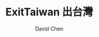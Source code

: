---
title: "ExitTaiwan 出台灣"
description: "「ExitTaiwan 出台灣」幫助台灣人走出台灣，探索世界。不管出國是為了旅遊、交換學生、留學、打工度假、工作、甚至移民等，你都能在這個網站上找到相關的資訊。"
author: "David Chen"
cover: "site-feature-image.jpg"
---